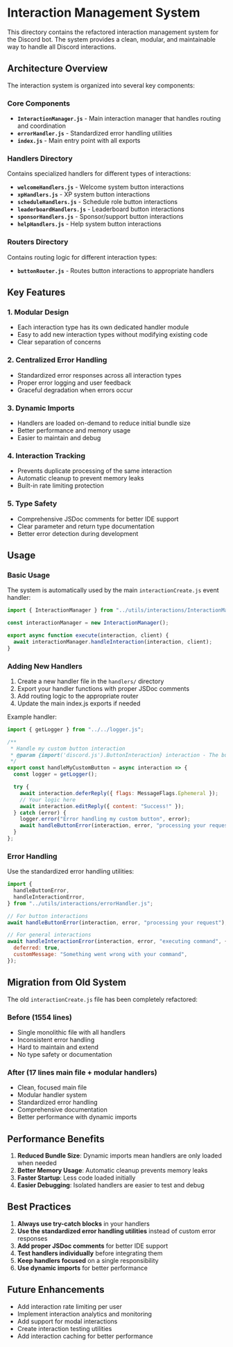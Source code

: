 # Interaction Management System

This directory contains the refactored interaction management system for the Discord bot. The system provides a clean, modular, and maintainable way to handle all Discord interactions.

## Architecture Overview

The interaction system is organized into several key components:

### Core Components

- **`InteractionManager.js`** - Main interaction manager that handles routing and coordination
- **`errorHandler.js`** - Standardized error handling utilities
- **`index.js`** - Main entry point with all exports

### Handlers Directory

Contains specialized handlers for different types of interactions:

- **`welcomeHandlers.js`** - Welcome system button interactions
- **`xpHandlers.js`** - XP system button interactions
- **`scheduleHandlers.js`** - Schedule role button interactions
- **`leaderboardHandlers.js`** - Leaderboard button interactions
- **`sponsorHandlers.js`** - Sponsor/support button interactions
- **`helpHandlers.js`** - Help system button interactions

### Routers Directory

Contains routing logic for different interaction types:

- **`buttonRouter.js`** - Routes button interactions to appropriate handlers

## Key Features

### 1. Modular Design

- Each interaction type has its own dedicated handler module
- Easy to add new interaction types without modifying existing code
- Clear separation of concerns

### 2. Centralized Error Handling

- Standardized error responses across all interaction types
- Proper error logging and user feedback
- Graceful degradation when errors occur

### 3. Dynamic Imports

- Handlers are loaded on-demand to reduce initial bundle size
- Better performance and memory usage
- Easier to maintain and debug

### 4. Interaction Tracking

- Prevents duplicate processing of the same interaction
- Automatic cleanup to prevent memory leaks
- Built-in rate limiting protection

### 5. Type Safety

- Comprehensive JSDoc comments for better IDE support
- Clear parameter and return type documentation
- Better error detection during development

## Usage

### Basic Usage

The system is automatically used by the main `interactionCreate.js` event handler:

```javascript
import { InteractionManager } from "../utils/interactions/InteractionManager.js";

const interactionManager = new InteractionManager();

export async function execute(interaction, client) {
  await interactionManager.handleInteraction(interaction, client);
}
```

### Adding New Handlers

1. Create a new handler file in the `handlers/` directory
2. Export your handler functions with proper JSDoc comments
3. Add routing logic to the appropriate router
4. Update the main index.js exports if needed

Example handler:

```javascript
import { getLogger } from "../../logger.js";

/**
 * Handle my custom button interaction
 * @param {import('discord.js').ButtonInteraction} interaction - The button interaction
 */
export const handleMyCustomButton = async interaction => {
  const logger = getLogger();

  try {
    await interaction.deferReply({ flags: MessageFlags.Ephemeral });
    // Your logic here
    await interaction.editReply({ content: "Success!" });
  } catch (error) {
    logger.error("Error handling my custom button", error);
    await handleButtonError(interaction, error, "processing your request");
  }
};
```

### Error Handling

Use the standardized error handling utilities:

```javascript
import {
  handleButtonError,
  handleInteractionError,
} from "../utils/interactions/errorHandler.js";

// For button interactions
await handleButtonError(interaction, error, "processing your request");

// For general interactions
await handleInteractionError(interaction, error, "executing command", {
  deferred: true,
  customMessage: "Something went wrong with your command",
});
```

## Migration from Old System

The old `interactionCreate.js` file has been completely refactored:

### Before (1554 lines)

- Single monolithic file with all handlers
- Inconsistent error handling
- Hard to maintain and extend
- No type safety or documentation

### After (17 lines main file + modular handlers)

- Clean, focused main file
- Modular handler system
- Standardized error handling
- Comprehensive documentation
- Better performance with dynamic imports

## Performance Benefits

1. **Reduced Bundle Size**: Dynamic imports mean handlers are only loaded when needed
2. **Better Memory Usage**: Automatic cleanup prevents memory leaks
3. **Faster Startup**: Less code loaded initially
4. **Easier Debugging**: Isolated handlers are easier to test and debug

## Best Practices

1. **Always use try-catch blocks** in your handlers
2. **Use the standardized error handling utilities** instead of custom error responses
3. **Add proper JSDoc comments** for better IDE support
4. **Test handlers individually** before integrating them
5. **Keep handlers focused** on a single responsibility
6. **Use dynamic imports** for better performance

## Future Enhancements

- Add interaction rate limiting per user
- Implement interaction analytics and monitoring
- Add support for modal interactions
- Create interaction testing utilities
- Add interaction caching for better performance
